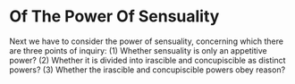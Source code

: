 # Of The Power Of Sensuality

Next we have to consider the power of sensuality, concerning which there are three points of inquiry:
(1) Whether sensuality is only an appetitive power?
(2) Whether it is divided into irascible and concupiscible as distinct powers?
(3) Whether the irascible and concupiscible powers obey reason?